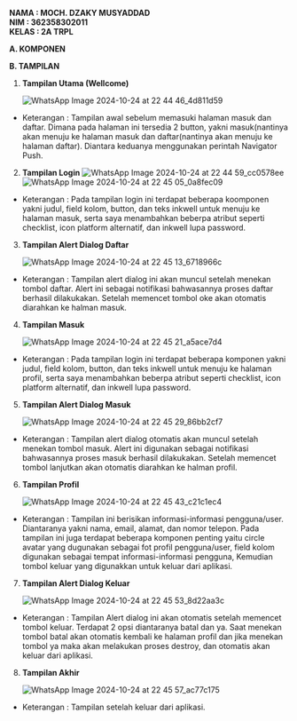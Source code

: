 **NAMA  : MOCH. DZAKY MUSYADDAD**                                                                                                                                                
**NIM   : 362358302011**                                                                                                                                                       
**KELAS : 2A TRPL**                                                            


**A. KOMPONEN**
  


**B. TAMPILAN**
1. **Tampilan Utama (Wellcome)**
   
   ![WhatsApp Image 2024-10-24 at 22 44 46_4d811d59](https://github.com/user-attachments/assets/89319e1b-f168-4760-9cdb-49ebf3c65e6e)

- Keterangan : Tampilan awal sebelum memasuki halaman masuk dan daftar. Dimana pada halaman ini tersedia 2 button, yakni masuk(nantinya akan menuju ke halaman masuk dan daftar(nantinya akan menuju ke halaman daftar). Diantara keduanya menggunakan perintah Navigator Push.

2. **Tampilan Login**
   ![WhatsApp Image 2024-10-24 at 22 44 59_cc0578ee](https://github.com/user-attachments/assets/92cdf583-b01d-43a3-a4b9-7f30dd796577)
   ![WhatsApp Image 2024-10-24 at 22 45 05_0a8fec09](https://github.com/user-attachments/assets/385e8345-77cd-414d-ba81-3ddbc784bba1)

- Keterangan : Pada tampilan login ini terdapat beberapa koomponen yakni judul, field kolom, button, dan teks inkwell untuk menuju ke halaman masuk, serta saya menambahkan beberpa atribut seperti checklist, icon platform alternatif, dan inkwell lupa password.


3. **Tampilan Alert Dialog Daftar**

   ![WhatsApp Image 2024-10-24 at 22 45 13_6718966c](https://github.com/user-attachments/assets/4dfd1037-3912-42f7-801b-3e6e7bf6c01d)

- Keterangan : Tampilan alert dialog ini akan muncul setelah menekan tombol daftar. Alert ini sebagai notifikasi bahwasannya proses daftar berhasil dilakukakan. Setelah memencet tombol oke akan otomatis diarahkan ke halman masuk.

4. **Tampilan Masuk**

   ![WhatsApp Image 2024-10-24 at 22 45 21_a5ace7d4](https://github.com/user-attachments/assets/f39a33dd-8195-44ca-a852-8f12d3b4f13c)

- Keterangan :  Pada tampilan login ini terdapat beberapa komponen yakni judul, field kolom, button, dan teks inkwell untuk menuju ke halaman profil, serta saya menambahkan beberpa atribut seperti checklist, icon platform alternatif, dan inkwell lupa password.


5. **Tampilan Alert Dialog Masuk**

   ![WhatsApp Image 2024-10-24 at 22 45 29_86bb2cf7](https://github.com/user-attachments/assets/ececb748-08dc-4078-83bb-a3c77b5b1c82)

- Keterangan : Tampilan alert dialog otomatis akan muncul setelah menekan tombol masuk. Alert ini digunakan sebagai notifikasi bahwasannya proses masuk berhasil dilakukakan. Setelah memencet tombol lanjutkan akan otomatis diarahkan ke halman profil.

6. **Tampilan Profil**

   ![WhatsApp Image 2024-10-24 at 22 45 43_c21c1ec4](https://github.com/user-attachments/assets/089fa963-4b96-4942-8807-9c4b0ac027c9)

- Keterangan : Tampilan ini berisikan informasi-informasi pengguna/user. Diantaranya yakni nama, email, alamat, dan nomor telepon. Pada tampilan ini juga terdapat beberapa komponen penting yaitu circle avatar yang dugunakan sebagai fot profil pengguna/user, field kolom digunakan sebagai tempat informasi-informasi pengguna, Kemudian tombol keluar yang digunakkan untuk keluar dari aplikasi.

 7. **Tampilan Alert Dialog Keluar**

    ![WhatsApp Image 2024-10-24 at 22 45 53_8d22aa3c](https://github.com/user-attachments/assets/e9c07d6b-7730-458e-8970-bf776f058fbf)

- Keterangan : Tampilan Alert dialog ini akan otomatis setelah memencet tombol keluar. Terdapat 2 opsi diantaranya  batal dan ya. Saat menekan tombol batal akan otomatis kembali ke halaman profil dan jika menekan tombol ya maka akan melakukan proses destroy, dan otomatis akan keluar dari aplikasi.

8. **Tampilan Akhir**

   ![WhatsApp Image 2024-10-24 at 22 45 57_ac77c175](https://github.com/user-attachments/assets/c56e688e-682a-4305-bd6a-f307970cd8cb)

  - Keterangan : Tampilan setelah keluar dari aplikasi.



   




   


